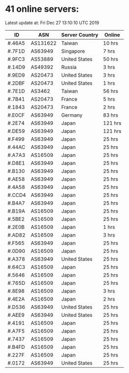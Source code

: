 # 41 online servers:

Latest update at: Fri Dec 27 13:10:10 UTC 2019

| ID | ASN | Server Country | Online |
| -- | --- | -------------- | ------ |
| #.46A5 | AS131622 | Taiwan | 10 hrs |
| #.7F1D | AS63949 | Singapore | 7 hrs |
| #.9FC3 | AS53889 | United States | 50 hrs |
| #.14D9 | AS49392 | Russia | 3 hrs |
| #.9ED9 | AS20473 | United States | 3 hrs |
| #.2DBF | AS20473 | United States | 1 hrs |
| #.7E1D | AS3462 | Taiwan | 56 hrs |
| #.7B41 | AS20473 | France | 5 hrs |
| #.1843 | AS20473 | France | 2 hrs |
| #.E0CF | AS63949 | Germany | 83 hrs |
| #.2E74 | AS63949 | Japan | 121 hrs |
| #.DE59 | AS63949 | Japan | 121 hrs |
| #.F499 | AS63949 | Japan | 25 hrs |
| #.44AC | AS63949 | Japan | 25 hrs |
| #.A7A3 | AS16509 | Japan | 25 hrs |
| #.D8E1 | AS63949 | Japan | 25 hrs |
| #.B130 | AS63949 | Japan | 25 hrs |
| #.AE58 | AS63949 | Japan | 25 hrs |
| #.4A58 | AS63949 | Japan | 25 hrs |
| #.CCD4 | AS63949 | Japan | 25 hrs |
| #.B4A7 | AS63949 | Japan | 25 hrs |
| #.B19A | AS16509 | Japan | 25 hrs |
| #.5BE2 | AS16509 | Japan | 25 hrs |
| #.2E0B | AS16509 | Japan | 1 hrs |
| #.AD82 | AS16509 | Japan | 3 hrs |
| #.F565 | AS63949 | Japan | 25 hrs |
| #.0D90 | AS16509 | Japan | 25 hrs |
| #.A378 | AS63949 | United States | 25 hrs |
| #.64C3 | AS16509 | Japan | 25 hrs |
| #.5646 | AS16509 | Japan | 25 hrs |
| #.765D | AS16509 | Japan | 25 hrs |
| #.8E98 | AS16509 | Japan | 3 hrs |
| #.4E2A | AS16509 | Japan | 2 hrs |
| #.D536 | AS63949 | United States | 25 hrs |
| #.AEE9 | AS63949 | United States | 25 hrs |
| #.4191 | AS16509 | Japan | 25 hrs |
| #.A7F5 | AS16509 | Japan | 25 hrs |
| #.7437 | AS16509 | Japan | 25 hrs |
| #.B4FD | AS16509 | Japan | 25 hrs |
| #.227F | AS16509 | Japan | 25 hrs |
| #.0172 | AS63949 | United States | 25 hrs |

